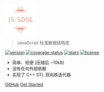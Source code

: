 ![Js-sdsl](../assets/logo-removebg.png)

> JavaScript 标准数据结构库

<a target='_blank' href='https://www.npmjs.com/package/js-sdsl'><img src='https://img.shields.io/npm/v/js-sdsl?color=blue' alt='version' /></a>
<a target='_blank' href='https://coveralls.io/github/ZLY201/js-sdsl'><img src='https://coveralls.io/repos/github/ZLY201/js-sdsl/badge.svg?branch=dev' alt='coverage status' /></a>
<a target='_blank' href='https://github.com/ZLY201/js-sdsl'><img src='https://img.shields.io/github/stars/zly201/js-sdsl.svg' alt='stars' /></a>
<a target='_blank' href='https://github.com/ZLY201/js-sdsl/blob/dev/LICENSE'><img src='https://img.shields.io/npm/l/js-sdsl?color=%230969da' alt='license' /></a>

- 简单、轻便 (压缩后 ~10kB)
- 没有任何外部依赖
- 实现了 C++ STL 双向跌迭代器

[GitHub](https://github.com/zly201/js-sdsl/)
[Get Started](/zh-cn/README.md)
